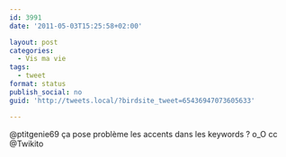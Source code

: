 ```yaml
---
id: 3991
date: '2011-05-03T15:25:58+02:00'

layout: post
categories:
  - Vis ma vie
tags:
  - tweet
format: status
publish_social: no
guid: 'http://tweets.local/?birdsite_tweet=65436947073605633'

---
```


@ptitgenie69 ça pose problème les accents dans les keywords ? o\_O cc @Twikito